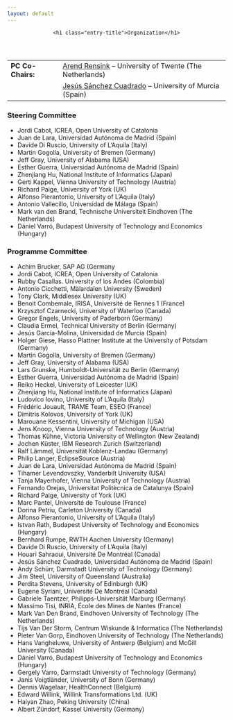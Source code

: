 ```yaml
---
layout: default
---
```




<header class="entry-header">
			
	<h1 class="entry-title">Organization</h1>
</header><!-- .entry-header -->

<div class="entry-content">
<table>
<tbody>
<tr>
<td><strong>PC Co-Chairs:</strong></td>
<td><a href="http://wwwhome.ewi.utwente.nl/~rensink/">Arend Rensink</a> &#8211; University of Twente (The Netherlands)</td>
</tr>
<tr>
<td></td>
<td><a href="http://sanchezcuadrado.es">Jesús Sánchez Cuadrado</a> &#8211; University of Murcia (Spain)</td>
</tr>
</tbody>
</table>
<h3>Steering Committee</h3>
<ul>
<li>Jordi Cabot, ICREA, Open University of Catalonia</li>
<li>Juan de Lara, Universidad Autónoma de Madrid (Spain)</li>
<li>Davide Di Ruscio, University of L’Aquila (Italy)</li>
<li>Martin Gogolla, University of Bremen (Germany)</li>
<li>Jeff Gray, University of Alabama (USA)</li>
<li>Esther Guerra, Universidad Autónoma de Madrid (Spain)</li>
<li>Zhenjiang Hu, National Institute of Informatics (Japan)</li>
<li>Gerti Kappel, Vienna University of Technology (Austria)</li>
<li>Richard Paige, University of York (UK)</li>
<li>Alfonso Pierantonio, University of L’Aquila (Italy)</li>
<li>Antonio Vallecillo, Universidad de Málaga (Spain)</li>
<li>Mark van den Brand, Technische Universiteit Eindhoven (The Netherlands)</li>
<li>Dániel Varró, Budapest University of Technology and Economics (Hungary)</li>
</ul>

<h3>Programme Committee</h3>
<ul>
<li>Achim Brucker, SAP AG (Germany</li>
<li>Jordi Cabot, ICREA, Open University of Catalonia</li>
<li>Rubby Casallas. University of los Andes (Colombia)</li>
<li>Antonio Cicchetti, Mälardalen University (Sweden)</li>
<li>Tony Clark, Middlesex University (UK)</li>
<li>Benoit Combemale, IRISA, Université de Rennes 1 (France)</li>
<li>Krzysztof Czarnecki, University of Waterloo (Canada)</li>
<li>Gregor Engels, University of Paderborn (Germany)</li>
<li>Claudia Ermel, Technical University of Berlin (Germany)</li>
<li>Jesús García-Molina, Universidad de Murcia (Spain)</li>
<li>Holger Giese, Hasso Plattner Institute at the University of Potsdam (Germany)</li>
<li>Martin Gogolla, University of Bremen (Germany)</li>
<li>Jeff Gray, University of Alabama (USA)</li>
<li>Lars Grunske, Humboldt-Universität zu Berlin (Germany)</li>
<li>Esther Guerra, Universidad Autónoma de Madrid (Spain)</li>
<li>Reiko Heckel,  University of Leicester (UK)</li>
<li>Zhenjiang Hu, National Institute of Informatics (Japan)</li>
<li>Ludovico Iovino, University of L&#8217;Aquila (Italy)</li>
<li>Frédéric Jouault, TRAME Team, ESEO (France)</li>
<li>Dimitris Kolovos, University of York (UK)</li>
<li>Marouane Kessentini, University of Michigan (USA)</li>
<li>Jens Knoop, Vienna University of Technology (Austria)</li>
<li>Thomas Kühne, Victoria University of Wellington (New Zealand)</li>
<li>Jochen Küster, IBM Research Zurich (Switzerland)</li>
<li>Ralf Lämmel, Universität Koblenz-Landau (Germany)</li>
<li>Philip Langer, EclipseSource (Austria)</li>
<li>Juan de Lara, Universidad Autónoma de Madrid (Spain)</li>
<li>Tihamer Levendovszky, Vanderbilt University (USA)</li>
<li>Tanja Mayerhofer, Vienna University of Technology (Austria)</li>
<li>Fernando Orejas, Universitat Politècnica de Catalunya (Spain)</li>
<li>Richard Paige, University of York (UK)</li>
<li>Marc Pantel, Université de Toulouse (France)</li>
<li>Dorina Petriu, Carleton University (Canada)</li>
<li>Alfonso Pierantonio, University of L’Aquila (Italy)</li>
<li>Istvan Rath, Budapest University of Technology and Economics (Hungary)</li>
<li>Bernhard Rumpe, RWTH Aachen University (Germany)</li>
<li>Davide Di Ruscio, University of L’Aquila (Italy)</li>
<li>Houari Sahraoui, Université De Montréal (Canada)</li>
<li>Jesús Sánchez Cuadrado, Universidad Autónoma de Madrid (Spain)</li>
<li>Andy Schürr, Darmstadt University of Technology (Germany)</li>
<li>Jim Steel, University of Queensland (Australia)</li>
<li>Perdita Stevens, University of Edinburgh (UK)</li>
<li>Eugene Syriani, Université De Montréal (Canada)</li>
<li>Gabriele Taentzer, Philipps-Universität Marburg (Germany)</li>
<li>Massimo Tisi, INRIA, École des Mines de Nantes (France)</li>
<li>Mark Van Den Brand, Eindhoven University of Technology (The Netherlands)</li>
<li>Tijs Van Der Storm, Centrum Wiskunde &amp; Informatica (The Netherlands)</li>
<li>Pieter Van Gorp, Eindhoven University of Technology (The Netherlands)</li>
<li>Hans Vangheluwe, University of Antwerp (Belgium) and McGill University (Canada)</li>
<li>Dániel Varró, Budapest University of Technology and Economics (Hungary)</li>
<li>Gergely Varro, Darmstadt University of Technology (Germany)</li>
<li>Janis Voigtländer, University of Bonn (Germany)</li>
<li>Dennis Wagelaar, HealthConnect (Belgium)</li>
<li>Edward Willink, Willink Transformations Ltd. (UK)</li>
<li>Haiyan Zhao, Peking University (China)</li>
<li>Albert Zündorf, Kassel University (Germany)</li>
</ul>
											</div><!-- .entry-content -->

